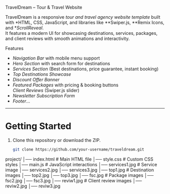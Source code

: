 TravelDream – Tour & Travel Website

TravelDream is a responsive *tour and travel agency website template* built with *HTML, CSS, JavaScript, and libraries like **Swiper.js, **Remix Icons, and **ScrollReveal*.  
It features a modern UI for showcasing destinations, services, packages, and client reviews with smooth animations and interactivity.  

 Features

-  *Navigation Bar* with mobile menu support  
-  *Hero Section* with search form for destinations  
-  *Services Section* (Best destinations, price guarantee, instant booking)  
-  *Top Destinations Showcase*  
-  *Discount Offer Banner*  
-  *Featured Packages* with pricing & booking buttons  
   *Client Reviews* (Swiper.js slider)  
-  *Newsletter Subscription Form*  
- *Footer*…
---

# Getting Started

1. Clone this repository or download the ZIP.
   ```bash
   git clone https://github.com/your-username/traveldream.git
project/
│── index.html # Main HTML file
│── style.css # Custom CSS styles
│── main.js # JavaScript interactions
│── services1.jpg # Service image
│── services2.jpg
│── services3.jpg
│── top1.jpg # Destination images
│── top2.jpg
│── top3.jpg
│── fsc.jpg # Package images
│── fsc2.jpg
│── fsc3.jpg
│── reviw1.jpg # Client review images
│── reviw2.jpg
│── reviw3.jpg
